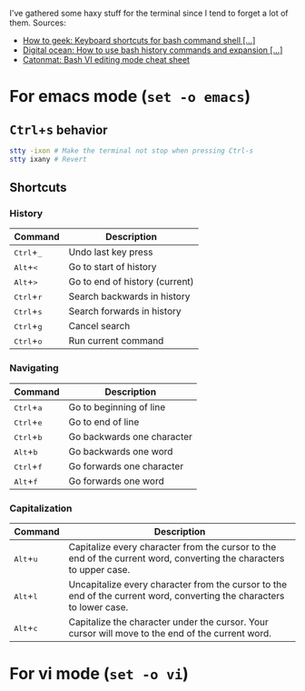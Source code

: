 I've gathered some haxy stuff for the terminal since I tend to forget a lot of them.
Sources:
* [How to geek: Keyboard shortcuts for bash command shell \[...\]](https://www.howtogeek.com/howto/ubuntu/keyboard-shortcuts-for-bash-command-shell-for-ubuntu-debian-suse-redhat-linux-etc)
* [Digital ocean: How to use bash history commands and expansion \[...\]](https://www.digitalocean.com/community/tutorials/how-to-use-bash-history-commands-and-expansions-on-a-linux-vps)
* [Catonmat: Bash VI editing mode cheat sheet](http://www.catonmat.net/download/bash-vi-editing-mode-cheat-sheet.pdf)

# For emacs mode (`set -o emacs`)

## <kbd>Ctrl</kbd>+<kbd>s</kbd> behavior

```bash
stty -ixon # Make the terminal not stop when pressing Ctrl-s
stty ixany # Revert
```

## Shortcuts

### History
| Command                       | Description                    |
|:------------------------------|--------------------------------|
| <kbd>Ctrl</kbd>+<kbd>\_</kbd> | Undo last key press            |
| <kbd>Alt</kbd>+<kbd><</kbd>   | Go to start of history         |
| <kbd>Alt</kbd>+<kbd>></kbd>   | Go to end of history (current) |
| <kbd>Ctrl</kbd>+<kbd>r</kbd>  | Search backwards in history    |
| <kbd>Ctrl</kbd>+<kbd>s</kbd>  | Search forwards in history     |
| <kbd>Ctrl</kbd>+<kbd>g</kbd>  | Cancel search                  |
| <kbd>Ctrl</kbd>+<kbd>o</kbd>  | Run current command            |

### Navigating
| Command                      | Description                    |
|:-----------------------------|--------------------------------|
| <kbd>Ctrl</kbd>+<kbd>a</kbd> | Go to beginning of line        |
| <kbd>Ctrl</kbd>+<kbd>e</kbd> | Go to end of line              |
| <kbd>Ctrl</kbd>+<kbd>b</kbd> | Go backwards one character     |
| <kbd>Alt</kbd>+<kbd>b</kbd>  | Go backwards one word          |
| <kbd>Ctrl</kbd>+<kbd>f</kbd> | Go forwards one character      |
| <kbd>Alt</kbd>+<kbd>f</kbd>  | Go forwards one word           |

### Capitalization
| Command  | Description                    |
|:---------|--------------------------------|
| <kbd>Alt</kbd>+<kbd>u</kbd>  | Capitalize every character from the cursor to the end of the current word, converting the characters to upper case.| 
| <kbd>Alt</kbd>+<kbd>l</kbd>  | Uncapitalize every character from the cursor to the end of the current word, converting the characters to lower case.| 
| <kbd>Alt</kbd>+<kbd>c</kbd>  | Capitalize the character under the cursor. Your cursor will move to the end of the current word.| 

# For vi mode (`set -o vi`)
